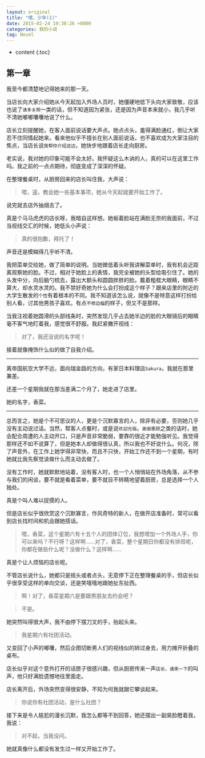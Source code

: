 ```yaml
---
layout: original
title: "喂，少年(1)"
date: 2015-02-24 19:30:26 +0800 
categories: 我的小说
tag: Novel
---
```

* content
{:toc}

## 第一章
我至今都清楚地记得她来的那一天。

当店长向大家介绍她从今天起加入外场人员时，她僵硬地低下头向大家致敬，应该也说了`请多关照`一类的话，但不知道因为紧张，还是因为声音本来就小，我几乎听不清她嘟嘟囔囔地说了什么。

店长立刻提醒她，在客人面前说话要大声点。她点点头，羞得满脸通红，倒让大家忍不住同情起她来。看来他似乎不擅长在别人面前说话，也不喜欢成为大家注目的焦点，当店长说`我帮你介绍这边`，她快步地跟着店长走向厨房。<!-- more -->

老实说，我对她的印象可能不会太好。我怀疑这么木讷的人，真的可以在这里工作吗。我之前的一点点期待，彻底变成了深深的怀疑。

在整理餐桌时，从厨房回来的店长叫住我，大声说：

> 喂，遥，教会她一些基本事项，她从今天起就要开始工作了。

说完就去店外抽烟去了。

真是个马马虎虎的店长呀，我暗自这样想。她板着脸站在满脸无奈的我面前，不过当视线交汇的时候，她低头小声说：

>真的很抱歉，拜托了！

声音还是模糊得几乎听不清。

我把菜单交给她，做了简单的说明。当她微低着头听我讲解菜单时，我有机会近距离观察她的脸。不过，相对于她脸上的表情，我完全被她的头型给吸引住了。她的头发中分，向后脑勺梳去，露出大额头和圆圆胖胖的脸。戴着粗框大眼睛，眼睛不算大，却水灵水灵的。我不禁好奇她为什么会打扮成这个样子？跟来店里的附近的大学生散发的`个性`有着根本的不同。我不知道该怎么说，就像不是特意这样打扮给别人看，讨其他男孩子喜欢。有点`不修边幅`的样子，但又不是那样。

当我注视着她圆滑的头部线条时，突然发现几乎占去她半边的脸的大眼镜后的眼睛毫不客气地盯着我，感觉很不舒服。我赶紧撇开视线：

>对了，我还没说的名字呢！

接着就像掩饰什么似的做了自我介绍。

---------------

离帝国航空大学不远，面向瑞金路的方向，有家日本料理店`Sakura`，我就在那里兼差。

还差一个星期我就在那当差满二个月了，她走进了店里。

她的名字，香菜。

---------------

总而言之，她是个不可思议的人，更是个沉默寡言的人，除非有必要，否则她几乎没有主动说过话。当然，帮客人点餐时，或是说`欢迎光临`，`谢谢惠顾`之类的话时，她会配合周遭的人主动开口，只是声音非常脆弱，要靠的很近才能勉强听见。我觉得那样还不如不说算了，但是她本人却做得很认真，所以我也不好说什么。何况，除了声音外，在工作上她学得非常快，而且不只快，开始工作还不到一个星期，有时她就比我先察觉该做什么而主动去做了。

没有工作时，她就默默地站着，没有客人时，也一个人悄悄站在外场角落，从不参与我们的闲谈，要不就是看着菜单，要不就目不转睛地望着厨房，总是选择一个人独处。

真是个叫人难以捉摸的人。

但是店长似乎很欣赏这个沉默寡言，作风奇特的新人，在做开店准备时，常可以看到店长找时间和机会跟她搭话。

> 喂，香菜，这个星期六有十五个人的团体订位，我想增加一个外场人手，你可以来吗？不行呀？这样啊……对了，香菜，整个星期日你都没有排班呢，你都在做些什么呢？没做什么？这样啊……

真是个让人烦恼的店长呢。

不管店长说什么，她都只是摇头或者点头，无意停下正在整理餐桌的手，但店长似乎很享受这样的单向交谈，还是笑嘻嘻地跟她扯东扯西。

> 啊！对了，香菜星期六是要跟男朋友去约会吧？


> 不是。

她突然叫得很大声，我不由停下摆刀叉的手，抬起头来。

> 我星期六有社团活动。

又变回了小声的嘟囔，然后企图切断男人们的视线似的转过身去，用力摊开折叠的桌布。

店长似乎对这个意外打开的话匣子很感兴趣，但从厨房传来一声`店长，请来一下`的叫声，他只好满脸遗憾地往里面走。

店长离开后，外场突然变得很安静，不知为何我就跟它攀谈起来。

> 你说你有社团活动，是什么社团？

接下来是令人尴尬的漫长沉默，我怎么都等不到回答，她还摆出一副臭脸瞪着我，我说：

> 对不起，当我没问。

她就真像什么都没有发生过一样又开始工作了。

 

